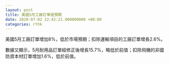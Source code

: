 ```yaml
---
layout: post
title: 美國5月工廠訂單遜預期
date: 2020-07-02 22:42:21.000000000 +08:00
categories: rthk
---
```


美國5月工廠訂單增加8%，低於市場預期；扣除運輸項目的工廠訂單增長2.6%。

數據又顯示，5月耐用品訂單經修正後增長15.7%，略低於前值；扣除飛機的非國防資本材訂單增加1.6%，低於前值。

